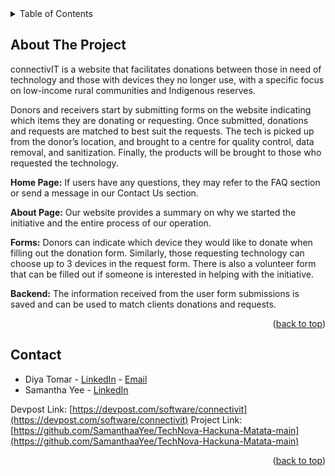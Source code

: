 <!-- TABLE OF CONTENTS -->
<details>
  <summary>Table of Contents</summary>
  <ol>
    <li>
      <!--<a href="#about-the-project">About The Project</a>-->
    </li>
    <li><a href="#contact">Contact</a></li>
  </ol>
</details>

<!-- ABOUT THE PROJECT -->

## About The Project

<!--[![Product Name Screen Shot][product-screenshot]](https://example.com)-->

connectivIT is a website that facilitates donations between those in need of technology and those with devices they no longer use, with a specific focus on low-income rural communities and Indigenous reserves.

Donors and receivers start by submitting forms on the website indicating which items they are donating or requesting. Once submitted, donations and requests are matched to best suit the requests. The tech is picked up from the donor’s location, and brought to a centre for quality control, data removal, and sanitization. Finally, the products will be brought to those who requested the technology.

**Home Page:** If users have any questions, they may refer to the FAQ section or send a message in our Contact Us section.

**About Page:** Our website provides a summary on why we started the initiative and the entire process of our operation.

**Forms:** Donors can indicate which device they would like to donate when filling out the donation form. Similarly, those requesting technology can choose up to 3 devices in the request form. There is also a volunteer form that can be filled out if someone is interested in helping with the initiative.

**Backend:** The information received from the user form submissions is saved and can be used to match clients donations and requests.

<p align="right">(<a href="#readme-top">back to top</a>)</p>

<!-- CONTACT -->

## Contact

- Diya Tomar - [LinkedIn](https://www.linkedin.com/in/diyatomar/) - [Email](mailto:diyastomar@gmail.com)
- Samantha Yee - [LinkedIn](https://www.linkedin.com/in/samanthayee6/)

Devpost Link: [https://devpost.com/software/connectivit](https://devpost.com/software/connectivit)
Project Link: [https://github.com/SamanthaaYee/TechNova-Hackuna-Matata-main](https://github.com/SamanthaaYee/TechNova-Hackuna-Matata-main)

<p align="right">(<a href="#readme-top">back to top</a>)</p>

<!-- MARKDOWN LINKS & IMAGES -->
<!-- https://www.markdownguide.org/basic-syntax/#reference-style-links -->

[product-screenshot]: images/screenshot.png
